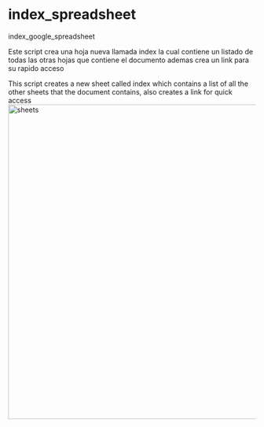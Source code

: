 # index_spreadsheet
index_google_spreadsheet

Este script crea una hoja nueva llamada index la cual contiene un listado de todas las otras hojas que contiene el documento ademas crea un link para su rapido acceso

This script creates a new sheet called index which contains a list of all the other sheets that the document contains, also creates a link for quick access
<img width="639" alt="sheets" src="https://user-images.githubusercontent.com/16064306/208416158-9fff4d68-1313-46eb-b393-033eabfbe9d0.png">
